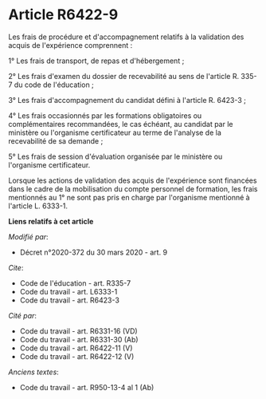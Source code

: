 # Article R6422-9

Les frais de procédure et d'accompagnement relatifs à la validation des acquis de l'expérience comprennent : 

1° Les frais de transport, de repas et d'hébergement ; 

2° Les frais d'examen du dossier de recevabilité au sens de l'article R. 335-7 du code de l'éducation ; 

3° Les frais d'accompagnement du candidat défini à l'article R. 6423-3 ; 

4° Les frais occasionnés par les formations obligatoires ou complémentaires recommandées, le cas échéant, au candidat par le
ministère ou l'organisme certificateur au terme de l'analyse de la recevabilité de sa demande ; 

5° Les frais de session d'évaluation organisée par le ministère ou l'organisme certificateur. 

Lorsque les actions de validation des acquis de l'expérience sont financées dans le cadre de la mobilisation du compte
personnel de formation, les frais mentionnés au 1° ne sont pas pris en charge par l'organisme mentionné à l'article L.
6333-1.

**Liens relatifs à cet article**

_Modifié par_:

  - Décret n°2020-372 du 30 mars 2020 - art. 9

_Cite_:

  - Code de l'éducation - art. R335-7
  - Code du travail - art. L6333-1
  - Code du travail - art. R6423-3

_Cité par_:

  - Code du travail - art. R6331-16 (VD)
  - Code du travail - art. R6331-30 (Ab)
  - Code du travail - art. R6422-11 (V)
  - Code du travail - art. R6422-12 (V)

_Anciens textes_:

  - Code du travail - art. R950-13-4 al 1 (Ab)

